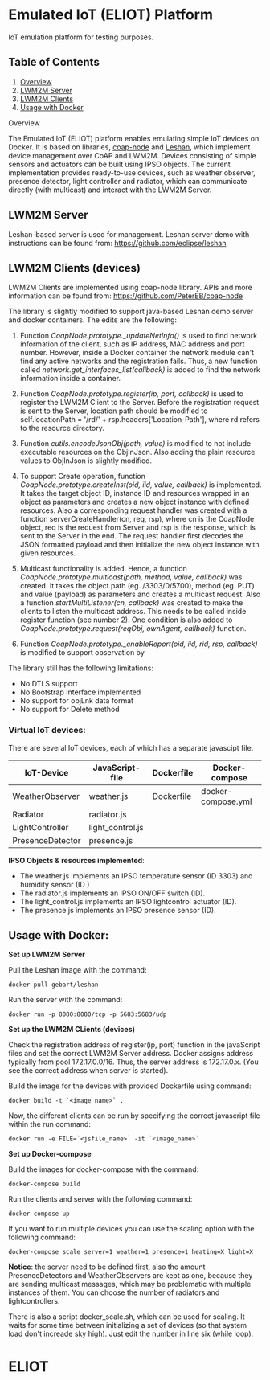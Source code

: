 # Emulated IoT (ELIOT) Platform

IoT emulation platform for testing purposes.

## Table of Contents

1. [Overview](#Overview)  
2. [LWM2M Server](#Server)  
3. [LWM2M Clients](#Client)  
4. [Usage with Docker](#Usage)  

<a name="Overview"></a>
Overview

The Emulated IoT (ELIOT) platform enables emulating simple IoT devices on Docker. It is based on libraries, [coap-node](https://github.com/PeterEB/coap-node) and [Leshan](https://github.com/eclipse/leshan), which implement device management over CoAP and LWM2M. Devices consisting of simple sensors and actuators can be built using IPSO objects. The current implementation provides ready-to-use devices, such as weather observer, presence detector, light controller and radiator, which can communicate directly (with multicast) and interact with the LWM2M Server.

<a name="Server"></a>
## LWM2M Server

Leshan-based server is used for management. Leshan server demo with instructions can be found from: https://github.com/eclipse/leshan

<a name="Client"></a>
## LWM2M Clients (devices)

LWM2M Clients are implemented using coap-node library. APIs and more information can be found from: https://github.com/PeterEB/coap-node

The library is slightly modified to support java-based Leshan demo server and docker containers. The edits are the following:

1. Function *CoapNode.prototype._updateNetInfo()* is used to find network information of the client, such as IP address, MAC address and port number. However, inside a Docker container the network module can't find any active networks and the registration fails. Thus, a new function called *network.get_interfaces_list(callback)* is added to find the network information inside a container.

2. Function *CoapNode.prototype.register(ip, port, callback)* is used to register the LWM2M Client to the Server. Before the registration request is sent to the Server, location path should be modified to self.locationPath = '/rd/' + rsp.headers['Location-Path'], where rd refers to the resource directory.

3. Function *cutils.encodeJsonObj(path, value)* is modified to not include executable resources on the ObjInJson. Also adding the plain resource values to ObjInJson is slightly modified.

4. To support Create operation, function *CoapNode.prototype.createInst(oid, iid, value, callback)* is implemented. It takes the target object ID, instance ID and resources wrapped in an object as parameters and creates a new object instance with defined resources. Also a corresponding request handler was created with a function serverCreateHandler(cn, req, rsp), where cn is the CoapNode object, req is the request from Server and rsp is the response, which is sent to the Server in the end. The request handler first decodes the JSON formatted payload and then initialize the new object instance with given resources.

5. Multicast functionality is added. Hence, a function *CoapNode.prototype.multicast(path, method, value, callback)* was created. It takes the object path (eg. /3303/0/5700), method (eg. PUT) and value (payload) as parameters and creates a multicast request. Also a function *startMultiListener(cn, callback)* was created to make the clients to listen the multicast address. This needs to be called inside register function (see number 2). One condition is also added to *CoapNode.prototype.request(reqObj, ownAgent, callback)* function.

6. Function *CoapNode.prototype._enableReport(oid, iid, rid, rsp, callback)* is modified to support observation by


The library still has the following limitations:

* No DTLS support
* No Bootstrap Interface implemented
* No support for objLnk data format
* No support for Delete method


### Virtual IoT devices:

There are several IoT devices, each of which has a separate javascipt file.

IoT-Device | JavaScript-file | Dockerfile | Docker-compose
------------ | -------------- | ----------|---------------
WeatherObserver | weather.js | Dockerfile | docker-compose.yml
Radiator | radiator.js
LightController | light_control.js
PresenceDetector | presence.js

**IPSO Objects & resources implemented**:

* The weather.js implements an IPSO temperature sensor (ID 3303) and humidity sensor (ID )
* The radiator.js implements an IPSO ON/OFF switch (ID).
* The light_control.js implements an IPSO lightcontrol actuator (ID).
* The presence.js implements an IPSO presence sensor (ID).

<a name="Usage"></a>
## Usage with Docker:


**Set up LWM2M Server**

Pull the Leshan image with the command:

```
docker pull gebart/leshan
```
Run the server with the command:
```
docker run -p 8080:8080/tcp -p 5683:5683/udp
```

**Set up the LWM2M CLients (devices)**

Check the registration address of register(ip, port) function in the javaScript files and set the correct LWM2M Server address. Docker assigns address typically from pool 172.17.0.0/16. Thus, the server address is 172.17.0.x. (You see the correct address when server is started).

Build the image for the devices with provided Dockerfile using command:
```
docker build -t `<image_name>` .
```
Now, the different clients can be run by specifying the correct javascript file within the run command:
```
docker run -e FILE=`<jsfile_name>` -it `<image_name>`
```

**Set up Docker-compose**

Build the images for docker-compose with the command:
```
docker-compose build
```
Run the clients and server with the following command:
```
docker-compose up
```
If you want to run multiple devices you can use the scaling option with the following command:
```
docker-compose scale server=1 weather=1 presence=1 heating=X light=X
```
**Notice**: the server need to be defined first, also the amount PresenceDetectors and WeatherObservers are kept as one, because they are sending multicast messages, which may be problematic with multiple instances of them. You can choose the number of radiators and lightcontrollers.

There is also a script docker_scale.sh, which can be used for scaling. It waits for some time between initializing a set of devices (so that system load don't increade sky high). Just edit the number in line six (while loop).
# ELIOT
